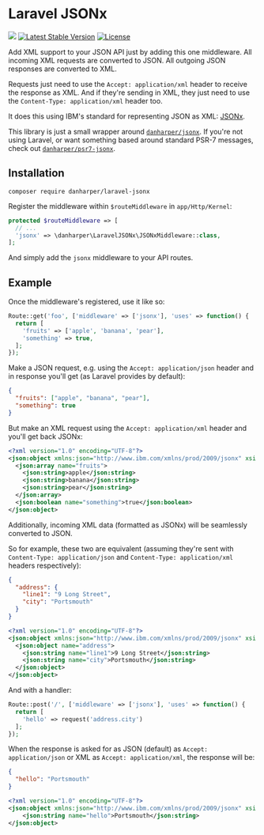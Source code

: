 # Laravel JSONx

[![](https://api.travis-ci.org/danharper/LaravelJSONx.svg)](https://travis-ci.org/danharper/LaravelJSONx) [![Latest Stable Version](https://poser.pugx.org/danharper/laravel-jsonx/v/stable)](https://packagist.org/packages/danharper/laravel-jsonx) [![License](https://poser.pugx.org/danharper/laravel-jsonx/license)](https://packagist.org/packages/danharper/laravel-jsonx)

Add XML support to your JSON API just by adding this one middleware. All incoming XML requests are converted to JSON. All outgoing JSON responses are converted to XML.

Requests just need to use the `Accept: application/xml` header to receive the response as XML. And if they're sending in XML, they just need to use the `Content-Type: application/xml` header too.

It does this using IBM's standard for representing JSON as XML: [JSONx](https://tools.ietf.org/html/draft-rsalz-jsonx-00).

This library is just a small wrapper around [`danharper/jsonx`](https://github.com/danharper/jsonx). If you're not using Laravel, or want something based around standard PSR-7 messages, check out [`danharper/psr7-jsonx`](https://github.com/danharper/Psr7JSONx).

## Installation

```
composer require danharper/laravel-jsonx
```

Register the middleware within `$routeMiddleware` in `app/Http/Kernel`:

```php
protected $routeMiddleware => [
  // ...
  'jsonx' => \danharper\LaravelJSONx\JSONxMiddleware::class,
];
```

And simply add the `jsonx` middleware to your API routes.

## Example

Once the middleware's registered, use it like so:

```php
Route::get('foo', ['middleware' => ['jsonx'], 'uses' => function() {
  return [
    'fruits' => ['apple', 'banana', 'pear'],
    'something' => true,
  ];
});
```

Make a JSON request, e.g. using the `Accept: application/json` header and in response you'll get (as Laravel provides by default):

```json
{
  "fruits": ["apple", "banana", "pear"],
  "something": true
}
```

But make an XML request using the `Accept: application/xml` header and you'll get back JSONx:

```xml
<?xml version="1.0" encoding="UTF-8"?>
<json:object xmlns:json="http://www.ibm.com/xmlns/prod/2009/jsonx" xsi:schemaLocation="http://www.datapower.com/schemas/json jsonx.xsd" xmlns:xsi="http://www.w3.org/2001/XMLSchema-instance">
  <json:array name="fruits">
    <json:string>apple</json:string>
    <json:string>banana</json:string>
    <json:string>pear</json:string>
  </json:array>
  <json:boolean name="something">true</json:boolean>
</json:object>
```

Additionally, incoming XML data (formatted as JSONx) will be seamlessly converted to JSON.

So for example, these two are equivalent (assuming they're sent with `Content-Type: application/json` and `Content-Type: application/xml` headers respectively):

```json
{
  "address": {
    "line1": "9 Long Street",
    "city": "Portsmouth"
  }
}
```

```xml
<?xml version="1.0" encoding="UTF-8"?>
<json:object xmlns:json="http://www.ibm.com/xmlns/prod/2009/jsonx" xsi:schemaLocation="http://www.datapower.com/schemas/json jsonx.xsd" xmlns:xsi="http://www.w3.org/2001/XMLSchema-instance">
  <json:object name="address">
    <json:string name="line1">9 Long Street</json:string>
    <json:string name="city">Portsmouth</json:string>
  </json:object>
</json:object>
```

And with a handler:

```php
Route::post('/', ['middleware' => ['jsonx'], 'uses' => function() {
  return [
    'hello' => request('address.city')
  ];
});
```

When the response is asked for as JSON (default) as `Accept: application/json` or XML as `Accept: application/xml`, the response will be:

```json
{
  "hello": "Portsmouth"
}
```

```xml
<?xml version="1.0" encoding="UTF-8"?>
<json:object xmlns:json="http://www.ibm.com/xmlns/prod/2009/jsonx" xsi:schemaLocation="http://www.datapower.com/schemas/json jsonx.xsd" xmlns:xsi="http://www.w3.org/2001/XMLSchema-instance">
	<json:string name="hello">Portsmouth</json:string>
</json:object>
```

